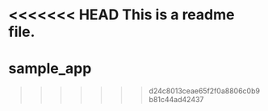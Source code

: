 <<<<<<< HEAD
This is a readme file.
=======
sample_app
==========
>>>>>>> d24c8013ceae65f2f0a8806c0b9b81c44ad42437
